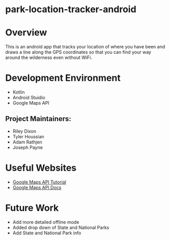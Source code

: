 # park-location-tracker-android
# Overview
This is an android app that tracks your location of where you have been and draws a line along the GPS coordinates so that you can find your way around the wilderness even without WiFi.

# Development Environment
- Kotlin
- Android Stuidio
- Google Maps API

## Project Maintainers:
- Riley Dixon
- Tyler Houssian
- Adam Rathjen
- Joseph Payne

# Useful Websites
* [Google Maps API Tutorial](https://www.raywenderlich.com/230-introduction-to-google-maps-api-for-android-with-kotlin)
* [Google Maps API Docs](https://developers.google.com/maps)

# Future Work
* Add more detailed offline mode
* Added drop down of State and National Parks
* Add State and National Park info
